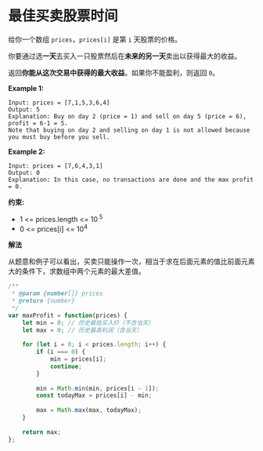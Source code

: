 # 最佳买卖股票时间


给你一个数组 `prices`，`prices[i]` 是第 `i` 天股票的价格。

你要通过选**一天**去买入一只股票然后在**未来的另一天**卖出以获得最大的收益。

返回**你能从这次交易中获得的最大收益**。如果你不能盈利，则返回 `0`。


**Example 1:**

```
Input: prices = [7,1,5,3,6,4]
Output: 5
Explanation: Buy on day 2 (price = 1) and sell on day 5 (price = 6), profit = 6-1 = 5.
Note that buying on day 2 and selling on day 1 is not allowed because you must buy before you sell.
```

**Example 2:**

```
Input: prices = [7,6,4,3,1]
Output: 0
Explanation: In this case, no transactions are done and the max profit = 0.
```

 

**约束:**


- 1 <= prices.length <= 10<sup> 5 </sup> 
- 0 <= prices[i] <= 10<sup>4</sup>



**解法**

从题意和例子可以看出，买卖只能操作一次，相当于求在后面元素的值比前面元素大的条件下，求数组中两个元素的最大差值。

```JavaScript
/**
 * @param {number[]} prices
 * @return {number}
 */
var maxProfit = function(prices) {
    let min = 0; // 历史最低买入价（不含当天）
    let max = 0; // 历史最高利润（含当天）
    
    for (let i = 0; i < prices.length; i++) {
        if (i === 0) {
            min = prices[i];
            continue;
        }
        
        min = Math.min(min, prices[i - 1]);
        const todayMax = prices[i] - min;
        
        max = Math.max(max, todayMax);
    }
    
    return max;
};
```